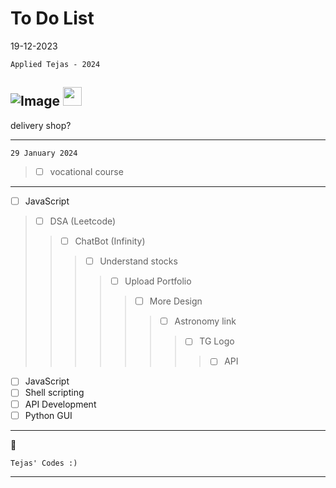 # To Do List

19-12-2023
```
Applied Tejas - 2024
```

![Image](https://static.wikia.nocookie.net/nitrome/images/b/b3/Space-hopper_idle.gif/revision/latest/thumbnail/width/160/height/160?cb=20181016181826])
<img src="https://media4.giphy.com/media/v1.Y2lkPTc5MGI3NjExdGRydnRlYWI1NmxjbnhwN2plMWk3bGlhc3I0aGFsYnVha3dxY2JzbSZlcD12MV9pbnRlcm5hbF9naWZfYnlfaWQmY3Q9cw/PAt1B2nLoWyv5BHlOu/giphy.gif" width=30px>
---
delivery shop?

---

```
29 January 2024
```

>- [ ] vocational course
---

- [ ] JavaScript
>- [ ] DSA (Leetcode)
>>- [ ] ChatBot (Infinity)
>>>- [ ] Understand stocks
>>>>- [ ] Upload Portfolio
>>>>>- [ ] More Design
>>>>>>- [ ] Astronomy link
>>>>>>>- [ ] TG Logo
>>>>>>>>- [ ] API

- [ ] JavaScript
- [ ] Shell scripting
- [ ] API Development
- [ ] Python GUI

---


:rocket:

    Tejas' Codes :)

---

